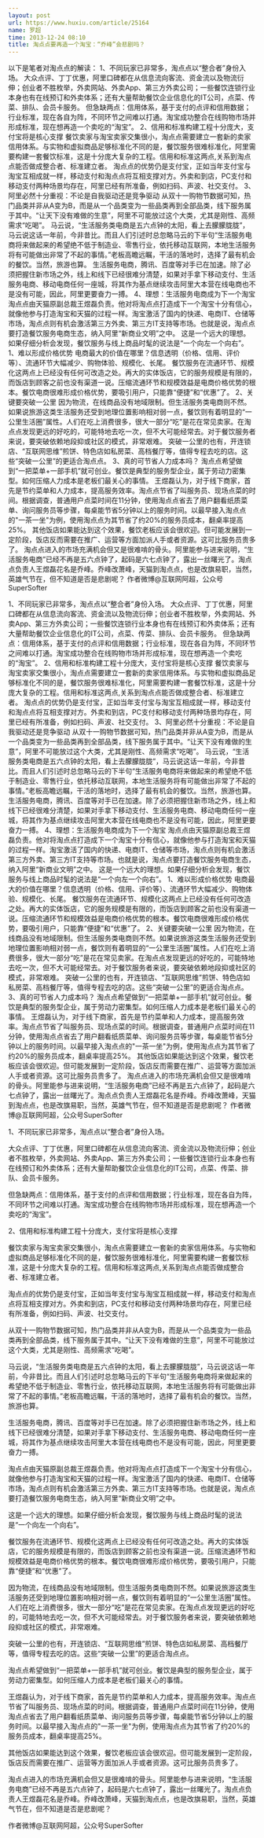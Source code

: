 ```yaml
---
layout: post
url: https://www.huxiu.com/article/25164
name: 罗超
time: 2013-12-24 08:10
title: 淘点点要再造一个淘宝：“乔峰”会悲剧吗？
---
```

以下是笔者对淘点点的解读： 1、不同玩家已非常多，淘点点以“整合者”身份入场。 大众点评、丁丁优惠，阿里口碑都在从信息流向客流、资金流以及物流衍伸；创业者不胜枚举，外卖网站、外卖App、第三方外卖公司；一些餐饮连锁行业本身也有在线预订和外卖体系；还有大量帮助餐饮企业信息化的IT公司，点菜、传菜、排队、会员卡服务。 但急缺两点：信用体系，基于支付的点评和信用数据；行业标准，现在各自为阵，不同环节之间难以打通。淘宝成功整合在线购物市场并形成标准，现在想再造一个卖吃的“淘宝”。 2、信用和标准构建工程十分庞大，支付宝将是核心支撑 餐饮卖家与淘宝卖家交集很小，淘点点需要建立一套新的卖家信用体系。与实物和虚拟商品足够标准化不同的是，餐饮服务很难标准化，阿里需要构建一套餐饮标准，这是十分庞大复杂的工程。信用和标准这两点,关系到淘点点能否做成整合者、标准建立者。 淘点点的优势仍是支付宝，正如当年支付宝与淘宝互相成就一样，移动支付和淘点点将互相支撑对方。外卖和到店，PC支付和移动支付两种场景均存在，阿里已经有所准备，例如扫码、声波、社交支付。 3、阿里必然十分重视：不论是自我驱动还是竞争驱动 从双十一购物节数据可知，热门品类并非从A变为B，而是从一个品类变为一些品类再到全部品类，线下服务属于其中。“让天下没有难做的生意”，阿里不可能放过这个大类，尤其是刚性、高频需求“吃喝”。 马云说，“生活服务类电商是五六点钟的太阳，看上去朦朦胧胧”，马云说这话一年前，今非昔比。而且人们引述时总忽略马云的下半句“生活服务电商将来做起来的希望绝不低于制造业、零售行业，依托移动互联网，本地生活服务将有可能做出非常了不起的事情。”老板高瞻远瞩，干活的落地时，选择了最有机会的餐饮。当然，旅游也算。 生活服务电商，腾讯、百度等对手已在加速。除了必须把握住新市场之外，线上和线下已经很难分清楚，如果对手拿下移动支付、生活服务电商、移动电商任何一座城，将其作为基点继续攻击阿里大本营在线电商也不是没有可能，因此，阿里更要奋力一搏。 4、理想：生活服务电商成为下一个淘宝 淘点点由天猫原副总裁王煜磊负责。他对将淘点点打造成下一个淘宝十分有信心，就像他参与打造淘宝和天猫的过程一样。淘宝激活了国内的快递、电商IT、仓储等市场，淘点点则有机会激活第三方外卖、第三方IT支持等市场。也就是说，淘点点要打造餐饮服务电商生态，纳入阿里“新商业文明”之中。 这是一个远大的理想。如果仔细分析会发现，餐饮服务与线上商品时髦的说法是“一个向左一个向右”。 1、难以形成价格优势 电商最大的价值在哪里？信息透明（价格、信用、评价等）、流通环节大幅减少、购物体验、规模化、长尾。 餐饮服务在流通环节、规模化这两点上已经没有任何可改造之处。再大的实体饭店，它的服务规模是有限的，而饭店到顾客之前也没有渠道一说。压缩流通环节和规模效益是电商价格优势的根本。餐饮电商很难形成价格优势，要吸引用户，只能靠“便捷”和“优惠”了。 2、关键要突破一公里 因为物流，在线商品没有地域限制。但生活服务类电商则不然。如果说旅游这类生活服务还受到地理位置影响相对弱一点，餐饮则有着明显的“一公里生活圈”属性。人们在吃上消费很多，很大一部分“吃”是花在常见卖家。在淘点点发现更远的好吃的，可能特地去吃一次，但不大可能经常去。对于餐饮服务者来说，要突破依赖地段抑或社区的模式，非常艰难。 突破一公里的也有，开连锁店、“互联网思维”煎饼、特色店如私房菜、高档餐厅等，值得专程去吃的店。这些“突破一公里”的更适合淘点点。 3、真的可节省人力成本吗？ 淘点点希望做到“一把菜单+一部手机”就可创业。餐饮是典型的服务型企业，属于劳动力密集型。如何压缩人力成本是老板们最关心的事情。 王煜磊认为，对于线下商家，首先是节约菜单和人力成本，提高服务效率。淘点点节省了叫服务员、现场点菜的时间。根据调查，普通用户点菜时间在11分钟，使用淘点点省去了用户翻看纸质菜单、询问服务员等步骤，每桌能节省5分钟以上的服务时间。以最早接入淘点点的"一茶一坐"为例，使用淘点点为其节省了约20%的服务员成本，翻桌率提高25%。 其他饭店如果能达到这个效果，餐饮老板应该会很欢迎。但可能发展到一定阶段，饭店反而需要在推广、运营等方面加派人手或者资源。这可比服务员贵多了。 淘点点进入的市场充满机会但又是很难啃的骨头。阿里能参与进来说明，“生活服务电商”已经不再是五六点钟了，起码是六七点钟了，露出一丝曙光了。淘点点负责人王煜磊花名是乔峰。乔峰改萧峰，天猫到淘点点，也是改旗易职，当然，英雄气节在，但不知道是否是悲剧呢？ 作者微博@互联网阿超，公众号SuperSofter

1、不同玩家已非常多，淘点点以“整合者”身份入场。 大众点评、丁丁优惠，阿里口碑都在从信息流向客流、资金流以及物流衍伸；创业者不胜枚举，外卖网站、外卖App、第三方外卖公司；一些餐饮连锁行业本身也有在线预订和外卖体系；还有大量帮助餐饮企业信息化的IT公司，点菜、传菜、排队、会员卡服务。 但急缺两点：信用体系，基于支付的点评和信用数据；行业标准，现在各自为阵，不同环节之间难以打通。淘宝成功整合在线购物市场并形成标准，现在想再造一个卖吃的“淘宝”。 2、信用和标准构建工程十分庞大，支付宝将是核心支撑 餐饮卖家与淘宝卖家交集很小，淘点点需要建立一套新的卖家信用体系。与实物和虚拟商品足够标准化不同的是，餐饮服务很难标准化，阿里需要构建一套餐饮标准，这是十分庞大复杂的工程。信用和标准这两点,关系到淘点点能否做成整合者、标准建立者。 淘点点的优势仍是支付宝，正如当年支付宝与淘宝互相成就一样，移动支付和淘点点将互相支撑对方。外卖和到店，PC支付和移动支付两种场景均存在，阿里已经有所准备，例如扫码、声波、社交支付。 3、阿里必然十分重视：不论是自我驱动还是竞争驱动 从双十一购物节数据可知，热门品类并非从A变为B，而是从一个品类变为一些品类再到全部品类，线下服务属于其中。“让天下没有难做的生意”，阿里不可能放过这个大类，尤其是刚性、高频需求“吃喝”。 马云说，“生活服务类电商是五六点钟的太阳，看上去朦朦胧胧”，马云说这话一年前，今非昔比。而且人们引述时总忽略马云的下半句“生活服务电商将来做起来的希望绝不低于制造业、零售行业，依托移动互联网，本地生活服务将有可能做出非常了不起的事情。”老板高瞻远瞩，干活的落地时，选择了最有机会的餐饮。当然，旅游也算。 生活服务电商，腾讯、百度等对手已在加速。除了必须把握住新市场之外，线上和线下已经很难分清楚，如果对手拿下移动支付、生活服务电商、移动电商任何一座城，将其作为基点继续攻击阿里大本营在线电商也不是没有可能，因此，阿里更要奋力一搏。 4、理想：生活服务电商成为下一个淘宝 淘点点由天猫原副总裁王煜磊负责。他对将淘点点打造成下一个淘宝十分有信心，就像他参与打造淘宝和天猫的过程一样。淘宝激活了国内的快递、电商IT、仓储等市场，淘点点则有机会激活第三方外卖、第三方IT支持等市场。也就是说，淘点点要打造餐饮服务电商生态，纳入阿里“新商业文明”之中。 这是一个远大的理想。如果仔细分析会发现，餐饮服务与线上商品时髦的说法是“一个向左一个向右”。 1、难以形成价格优势 电商最大的价值在哪里？信息透明（价格、信用、评价等）、流通环节大幅减少、购物体验、规模化、长尾。 餐饮服务在流通环节、规模化这两点上已经没有任何可改造之处。再大的实体饭店，它的服务规模是有限的，而饭店到顾客之前也没有渠道一说。压缩流通环节和规模效益是电商价格优势的根本。餐饮电商很难形成价格优势，要吸引用户，只能靠“便捷”和“优惠”了。 2、关键要突破一公里 因为物流，在线商品没有地域限制。但生活服务类电商则不然。如果说旅游这类生活服务还受到地理位置影响相对弱一点，餐饮则有着明显的“一公里生活圈”属性。人们在吃上消费很多，很大一部分“吃”是花在常见卖家。在淘点点发现更远的好吃的，可能特地去吃一次，但不大可能经常去。对于餐饮服务者来说，要突破依赖地段抑或社区的模式，非常艰难。 突破一公里的也有，开连锁店、“互联网思维”煎饼、特色店如私房菜、高档餐厅等，值得专程去吃的店。这些“突破一公里”的更适合淘点点。 3、真的可节省人力成本吗？ 淘点点希望做到“一把菜单+一部手机”就可创业。餐饮是典型的服务型企业，属于劳动力密集型。如何压缩人力成本是老板们最关心的事情。 王煜磊认为，对于线下商家，首先是节约菜单和人力成本，提高服务效率。淘点点节省了叫服务员、现场点菜的时间。根据调查，普通用户点菜时间在11分钟，使用淘点点省去了用户翻看纸质菜单、询问服务员等步骤，每桌能节省5分钟以上的服务时间。以最早接入淘点点的"一茶一坐"为例，使用淘点点为其节省了约20%的服务员成本，翻桌率提高25%。 其他饭店如果能达到这个效果，餐饮老板应该会很欢迎。但可能发展到一定阶段，饭店反而需要在推广、运营等方面加派人手或者资源。这可比服务员贵多了。 淘点点进入的市场充满机会但又是很难啃的骨头。阿里能参与进来说明，“生活服务电商”已经不再是五六点钟了，起码是六七点钟了，露出一丝曙光了。淘点点负责人王煜磊花名是乔峰。乔峰改萧峰，天猫到淘点点，也是改旗易职，当然，英雄气节在，但不知道是否是悲剧呢？ 作者微博@互联网阿超，公众号SuperSofter

1、不同玩家已非常多，淘点点以“整合者”身份入场。

大众点评、丁丁优惠，阿里口碑都在从信息流向客流、资金流以及物流衍伸；创业者不胜枚举，外卖网站、外卖App、第三方外卖公司；一些餐饮连锁行业本身也有在线预订和外卖体系；还有大量帮助餐饮企业信息化的IT公司，点菜、传菜、排队、会员卡服务。

但急缺两点：信用体系，基于支付的点评和信用数据；行业标准，现在各自为阵，不同环节之间难以打通。淘宝成功整合在线购物市场并形成标准，现在想再造一个卖吃的“淘宝”。

2、信用和标准构建工程十分庞大，支付宝将是核心支撑

餐饮卖家与淘宝卖家交集很小，淘点点需要建立一套新的卖家信用体系。与实物和虚拟商品足够标准化不同的是，餐饮服务很难标准化，阿里需要构建一套餐饮标准，这是十分庞大复杂的工程。信用和标准这两点,关系到淘点点能否做成整合者、标准建立者。

淘点点的优势仍是支付宝，正如当年支付宝与淘宝互相成就一样，移动支付和淘点点将互相支撑对方。外卖和到店，PC支付和移动支付两种场景均存在，阿里已经有所准备，例如扫码、声波、社交支付。

从双十一购物节数据可知，热门品类并非从A变为B，而是从一个品类变为一些品类再到全部品类，线下服务属于其中。“让天下没有难做的生意”，阿里不可能放过这个大类，尤其是刚性、高频需求“吃喝”。

马云说，“生活服务类电商是五六点钟的太阳，看上去朦朦胧胧”，马云说这话一年前，今非昔比。而且人们引述时总忽略马云的下半句“生活服务电商将来做起来的希望绝不低于制造业、零售行业，依托移动互联网，本地生活服务将有可能做出非常了不起的事情。”老板高瞻远瞩，干活的落地时，选择了最有机会的餐饮。当然，旅游也算。

生活服务电商，腾讯、百度等对手已在加速。除了必须把握住新市场之外，线上和线下已经很难分清楚，如果对手拿下移动支付、生活服务电商、移动电商任何一座城，将其作为基点继续攻击阿里大本营在线电商也不是没有可能，因此，阿里更要奋力一搏。

淘点点由天猫原副总裁王煜磊负责。他对将淘点点打造成下一个淘宝十分有信心，就像他参与打造淘宝和天猫的过程一样。淘宝激活了国内的快递、电商IT、仓储等市场，淘点点则有机会激活第三方外卖、第三方IT支持等市场。也就是说，淘点点要打造餐饮服务电商生态，纳入阿里“新商业文明”之中。

这是一个远大的理想。如果仔细分析会发现，餐饮服务与线上商品时髦的说法是“一个向左一个向右”。

餐饮服务在流通环节、规模化这两点上已经没有任何可改造之处。再大的实体饭店，它的服务规模是有限的，而饭店到顾客之前也没有渠道一说。压缩流通环节和规模效益是电商价格优势的根本。餐饮电商很难形成价格优势，要吸引用户，只能靠“便捷”和“优惠”了。

因为物流，在线商品没有地域限制。但生活服务类电商则不然。如果说旅游这类生活服务还受到地理位置影响相对弱一点，餐饮则有着明显的“一公里生活圈”属性。人们在吃上消费很多，很大一部分“吃”是花在常见卖家。在淘点点发现更远的好吃的，可能特地去吃一次，但不大可能经常去。对于餐饮服务者来说，要突破依赖地段抑或社区的模式，非常艰难。

突破一公里的也有，开连锁店、“互联网思维”煎饼、特色店如私房菜、高档餐厅等，值得专程去吃的店。这些“突破一公里”的更适合淘点点。

淘点点希望做到“一把菜单+一部手机”就可创业。餐饮是典型的服务型企业，属于劳动力密集型。如何压缩人力成本是老板们最关心的事情。

王煜磊认为，对于线下商家，首先是节约菜单和人力成本，提高服务效率。淘点点节省了叫服务员、现场点菜的时间。根据调查，普通用户点菜时间在11分钟，使用淘点点省去了用户翻看纸质菜单、询问服务员等步骤，每桌能节省5分钟以上的服务时间。以最早接入淘点点的"一茶一坐"为例，使用淘点点为其节省了约20%的服务员成本，翻桌率提高25%。

其他饭店如果能达到这个效果，餐饮老板应该会很欢迎。但可能发展到一定阶段，饭店反而需要在推广、运营等方面加派人手或者资源。这可比服务员贵多了。

淘点点进入的市场充满机会但又是很难啃的骨头。阿里能参与进来说明，“生活服务电商”已经不再是五六点钟了，起码是六七点钟了，露出一丝曙光了。淘点点负责人王煜磊花名是乔峰。乔峰改萧峰，天猫到淘点点，也是改旗易职，当然，英雄气节在，但不知道是否是悲剧呢？

作者微博@互联网阿超，公众号SuperSofter

